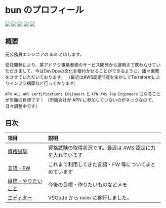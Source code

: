 # bun のプロフィール

[![](https://raw.githubusercontent.com/bun913/bun913/mainprofile-summary-card-output/vue/0-profile-details.svg)](https://github.com/bun913/github-profile-summary-cards)
[![](https://raw.githubusercontent.com/bun913/bun913/mainprofile-summary-card-output/vue/1-repos-per-language.svg)](https://github.com/bun913/github-profile-summary-cards) [![](https://raw.githubusercontent.com/bun913/bun913/mainprofile-summary-card-output/vue/2-most-commit-language.svg)](https://github.com/bun913/github-profile-summary-cards)
[![](https://raw.githubusercontent.com/bun913/bun913/mainprofile-summary-card-output/vue/3-stats.svg)](https://github.com/bun913/github-profile-summary-cards) [![](https://raw.githubusercontent.com/bun913/bun913/mainprofile-summary-card-output/vue/4-productive-time.svg)](https://github.com/bun913/github-profile-summary-cards)


## 概要

元公務員エンジニアの bun と申します。

受託開発により、某アドテク事業者様のサービス開発から運用まで携わらせていただきまして、今はDevOpsの文化を根付かせることができるように、諸々業務をさせていただいております。
（最近はAWS認定11冠を生かしてTerraformによりインフラ構築など行っております）

`APN ALL AWS Certifications Engineers` と `APN AWS Top Engineers` になることが当面の目標です！
（所属会社が APN に参加していないのがネックなので、日々調整中です）

## 目次

| 項目                                              | 説明                                                      |
| :------------------------------------------------ | :-------------------------------------------------------- |
| [資格試験](./profile/certified.md)                | 資格試験の取得状況です。最近は AWS 認定に力を入れています |
| [言語・FW](./profile/programing_language.md)      | これまで利用してきた言語・FW 等についてまとめています     |
| [目標・やりたいこと](./profile/next_challenge.md) | 今後の目標・作りたいものなどメモ                          |
| [エディター](./profile/editor.md)                 | VSCode から nvim に移行しました。                         |
